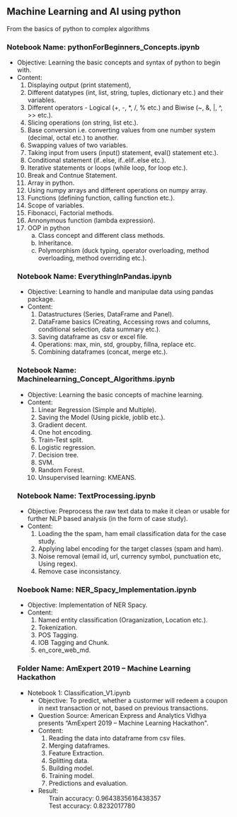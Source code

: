 
## Machine Learning and AI using python

From the basics of python to complex algorithms

### Notebook Name: pythonForBeginners_Concepts.ipynb
  <ul type="disc">
    <li> Objective: Learning the basic concepts and syntax of python to begin with.</li>
    <li> Content:
      <ol type="1">
        <li> Displaying output (print statement), </li>
        <li> Different datatypes (int, list, string, tuples, dictionary etc.) and their variables. </li>
        <li> Different operators - Logical (+, -, *, /, % etc.) and Biwise (~, &, |, ^, >> etc.). </li>
        <li> Slicing operations (on string, list etc.). </li>
        <li> Base conversion i.e. converting values from one number system (decimal, octal etc.) to another. </li>
        <li> Swapping values of two variables. </li>
        <li> Taking input from users (input() statement, eval() statement etc.). </li>
        <li> Conditional statement (if..else, if..elif..else etc.). </li>
        <li> Iterative statements or loops (while loop, for loop etc.). </li>
        <li> Break and Contnue Statement. </li>
        <li> Array in python. </li>
        <li> Using numpy arrays and different operations on numpy array. </li> 
        <li> Functions (defining function, calling function etc.). </li>
        <li> Scope of variables. </li>
        <li> Fibonacci, Factorial methods. </li>
        <li> Annonymous function (lambda expression). </li>
        <li> OOP in python 
          <ol type="a">
            <li> Class concept and different class methods. </li>
            <li> Inheritance. </li>
            <li> Polymorphism (duck typing, operator overloading, method overloading, method overriding etc.). </li>
          </ol>
        </li>
      </ol>
    </li>
  </ol>
  
    
                  
### Notebook Name: EverythingInPandas.ipynb
  <ul type="disc">
    <li> Objective: Learning to handle and manipulae data using pandas package. </li>
    <li> Content: 
      <ol type="1">
        <li> Datastructures (Series, DataFrame and Panel). </li>
        <li> DataFrame basics (Creating, Accessing rows and columns, conditional selection, data summary etc.). </li>
        <li> Saving dataframe as csv or excel file. </li>
        <li> Operations: max, min, std, groupby, fillna, replace etc. </li>
        <li> Combining dataframes (concat, merge etc.). </li>
      </ol>
    </li>
  </ul>
           
### Notebook Name: Machinelearning_Concept_Algorithms.ipynb
  <ul type="disc">
    <li> Objective: Learning the basic concepts of machine learning. </li>
    <li> Content: 
      <ol type="1">
        <li> Linear Regression (Simple and Multiple). </li>
        <li> Saving the Model (Using pickle, joblib etc.). </li>
        <li> Gradient decent. </li>
        <li> One hot encoding. </li>
        <li> Train-Test split. </li>
        <li> Logistic regression. </li>
        <li> Decision tree. </li>
        <li> SVM. </li>
        <li> Random Forest. </li>
        <li> Unsupervised learning: KMEANS. </li>
      </ol>
    </li>
  </ul>    
  
### Notebook Name: TextProcessing.ipynb
  <ul type="disc">
    <li> Objective: Preprocess the raw text data to make it clean or usable for further NLP based analysis (in the form of case study). </li>
    <li> Content: 
      <ol type="1">
        <li> Loading the the spam, ham email classification data for the case study. </li>
        <li> Applying label encoding for the target classes (spam and ham). </li>
        <li> Noise removal (email id, url, currency symbol, punctuation etc, Using regex).</li>
        <li> Remove case inconsistancy. </li>
      </ol>
    </li>
  </ul>
             
### Noebook Name: NER_Spacy_Implementation.ipynb
  <ul type="disc">
    <li> Objective: Implementation of NER Spacy. </li>
    <li> Content: 
      <ol type="1">
        <li> Named entity classification (Oraganization, Location etc.). </li>
        <li> Tokenization. </li>
        <li> POS Tagging. </li>
        <li> IOB Tagging and Chunk. </li>
        <li> en_core_web_md. </li>
      </ol>
    </li>
  </ul>
             
### Folder Name: AmExpert 2019 – Machine Learning Hackathon
  <ul type="square">
    <li> Notebook 1: Classification_V1.ipynb
      <ul type="disc">
        <li> Objective: To predict, whether a custormer will redeem a coupon in next transaction or not, based on previous transactions. 
        </li>
        <li> Question Source: American Express and Analytics Vidhya presents “AmExpert 2019 – Machine Learning Hackathon". </li>
        <li> Content: 
          <ol type="1">
            <li> Reading the data into dataframe from csv files. </li>
            <li> Merging dataframes. </li>
            <li> Feature Extraction. </li>
            <li> Splitting data. </li>
            <li> Building model. </li>
            <li> Training model. </li>
            <li> Predictions and evaluation. </li>
          </ol>
        </li>
        <li> Result: 
          <ul type="none">
            <li> Train accuracy: 0.9643835616438357 </li>
            <li> Test accuracy: 0.8232017780 </li>
          </ul>
        </li>
      </ul>
    </li>
  </ul>
